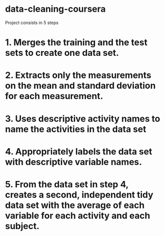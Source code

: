 # data-cleaning-coursera

Project consists in 5 steps
# 1. Merges the training and the test sets to create one data set.
# 2. Extracts only the measurements on the mean and standard deviation for each measurement. 
# 3. Uses descriptive activity names to name the activities in the data set
# 4. Appropriately labels the data set with descriptive variable names. 
# 5. From the data set in step 4, creates a second, independent tidy data set with the average of each variable for each activity and each subject.
